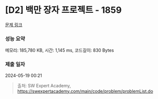 # [D2] 백만 장자 프로젝트 - 1859 

[문제 링크](https://swexpertacademy.com/main/code/problem/problemDetail.do?contestProbId=AV5LrsUaDxcDFAXc) 

### 성능 요약

메모리: 185,780 KB, 시간: 1,145 ms, 코드길이: 830 Bytes

### 제출 일자

2024-05-19 00:21



> 출처: SW Expert Academy, https://swexpertacademy.com/main/code/problem/problemList.do
